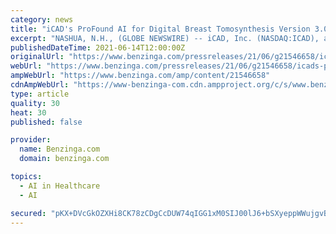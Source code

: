 ```yaml
---
category: news
title: "iCAD's ProFound AI for Digital Breast Tomosynthesis Version 3.0 Receives CE Mark Approval"
excerpt: "NASHUA, N.H., (GLOBE NEWSWIRE) -- iCAD, Inc. (NASDAQ:ICAD), a global medical technology leader providing innovative cancer detection and therapy solutions,"
publishedDateTime: 2021-06-14T12:00:00Z
originalUrl: "https://www.benzinga.com/pressreleases/21/06/g21546658/icads-profound-ai-for-digital-breast-tomosynthesis-version-3-0-receives-ce-mark-approval"
webUrl: "https://www.benzinga.com/pressreleases/21/06/g21546658/icads-profound-ai-for-digital-breast-tomosynthesis-version-3-0-receives-ce-mark-approval"
ampWebUrl: "https://www.benzinga.com/amp/content/21546658"
cdnAmpWebUrl: "https://www-benzinga-com.cdn.ampproject.org/c/s/www.benzinga.com/amp/content/21546658"
type: article
quality: 30
heat: 30
published: false

provider:
  name: Benzinga.com
  domain: benzinga.com

topics:
  - AI in Healthcare
  - AI

secured: "pKX+DVcGkOZXHi8CK78zCDgCcDUW74qIGG1xM0SIJ00lJ6+bSXyeppWWujgvBKiamDg/hVPNzMGaPCzixzCegVA4gUGQ8pLKV/PIgbj/lkT9SI5pHSSEWG+RQ9EWnrVkwzJU1VPonQJxa1fOGcQfg2k8zPvz/HqsXpwnuNxiCGEA9NlbTzn59FSGe5Je0TJmcJ7uVGofaEnLiZyd8JaCNofIcTZq73gTOxnUxP1aWML1s2dIQ9hFWvdcQy5j6e2s7+gJzi1in/2B/Yuk3GVe+2m66IoRW4ZOZ2c1QAB6jT/1PnCO8nQS03ScMm60QsodkYRgathVElaPgIdzc0SGFVf0yl2CYWjALIYaIl7govw=;Ooub5gYCxtgVLVmEi1awOw=="
---
```


